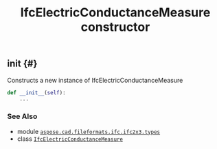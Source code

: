 ﻿---
title: IfcElectricConductanceMeasure constructor
second_title: Aspose.CAD for Python via .NET API References
description: 
type: docs
weight: 10
url: /python-net/aspose.cad.fileformats.ifc.ifc2x3.types/ifcelectricconductancemeasure/__init__/
is_root: false
---

## __init__ {#}

Constructs a new instance of IfcElectricConductanceMeasure



```python
def __init__(self):
    ...
```





### See Also
* module [`aspose.cad.fileformats.ifc.ifc2x3.types`](../../)
* class [`IfcElectricConductanceMeasure`](/cad/python-net/aspose.cad.fileformats.ifc.ifc2x3.types/ifcelectricconductancemeasure)
